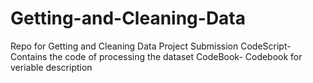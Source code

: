 # Getting-and-Cleaning-Data
Repo for Getting and Cleaning Data Project Submission
CodeScript- Contains the code of processing the dataset
CodeBook- Codebook for veriable description
